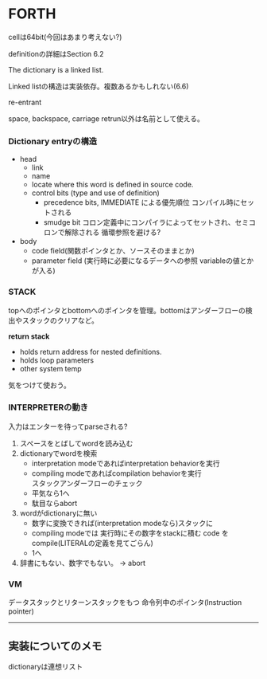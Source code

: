 # FORTH

cellは64bit(今回はあまり考えない?)

definitionの詳細はSection 6.2

The dictionary is a linked list.

Linked listの構造は実装依存。複数あるかもしれない(6.6)

re-entrant

space, backspace, carriage retrun以外は名前として使える。

### Dictionary entryの構造

* head
    * link
    * name
    * locate where this word is defined in source code.
    * control bits (type and use of definition)
        * precedence bits, IMMEDIATE による優先順位 コンパイル時にセットされる
        * smudge bit コロン定義中にコンパイラによってセットされ、セミコロンで解除される 循環参照を避ける?
* body 
    * code field(関数ポインタとか、ソースそのままとか)
    * parameter field (実行時に必要になるデータへの参照 variableの値とかが入る)

### STACK

topへのポインタとbottomへのポインタを管理。bottomはアンダーフローの検出やスタックのクリアなど。  


**return stack**

* holds return address for nested definitions.
* holds loop parameters
* other system temp

気をつけて使おう。

### INTERPRETERの動き

入力はエンターを待ってparseされる?

1. スペースをとばしてwordを読み込む
2. dictionaryでwordを検索
    * interpretation modeであればinterpretation behaviorを実行
    * compiling modeであればcompilation behaviorを実行  
   スタックアンダーフローのチェック
    * 平気なら1へ
    * 駄目ならabort
3. wordがdictionaryに無い
    * 数字に変換できれば(interpretation modeなら)スタックに
    * compiling modeでは 実行時にその数字をstackに積む code をcompile(LITERALの定義を見てごらん)
    * 1へ
4. 辞書にもない、数字でもない。 → abort



### VM 

データスタックとリターンスタックをもつ
命令列中のポインタ(Instruction pointer)

------

## 実装についてのメモ

dictionaryは連想リスト
